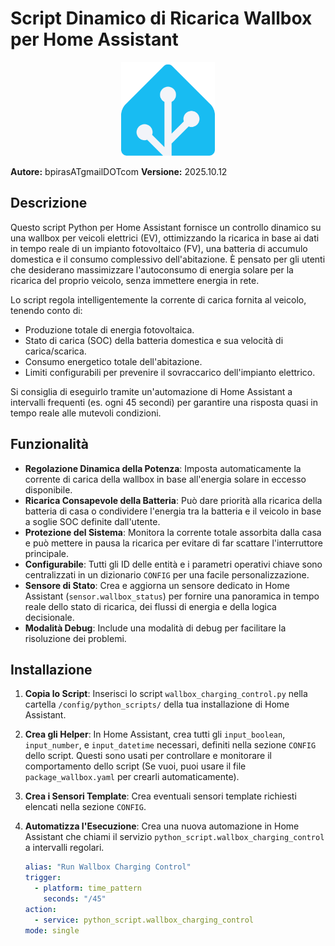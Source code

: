 # Script Dinamico di Ricarica Wallbox per Home Assistant

<p align="center">
  <img src="./image/home-assistant-logo.png" alt="Home Assistant Logo" width="150">
</p>

**Autore:** bpirasATgmailDOTcom
**Versione:** 2025.10.12

## Descrizione

Questo script Python per Home Assistant fornisce un controllo dinamico su una wallbox per veicoli elettrici (EV), ottimizzando la ricarica in base ai dati in tempo reale di un impianto fotovoltaico (FV), una batteria di accumulo domestica e il consumo complessivo dell'abitazione. È pensato per gli utenti che desiderano massimizzare l'autoconsumo di energia solare per la ricarica del proprio veicolo, senza immettere energia in rete.

Lo script regola intelligentemente la corrente di carica fornita al veicolo, tenendo conto di:
- Produzione totale di energia fotovoltaica.
- Stato di carica (SOC) della batteria domestica e sua velocità di carica/scarica.
- Consumo energetico totale dell'abitazione.
- Limiti configurabili per prevenire il sovraccarico dell'impianto elettrico.

Si consiglia di eseguirlo tramite un'automazione di Home Assistant a intervalli frequenti (es. ogni 45 secondi) per garantire una risposta quasi in tempo reale alle mutevoli condizioni.

## Funzionalità
- **Regolazione Dinamica della Potenza**: Imposta automaticamente la corrente di carica della wallbox in base all'energia solare in eccesso disponibile.
- **Ricarica Consapevole della Batteria**: Può dare priorità alla ricarica della batteria di casa o condividere l'energia tra la batteria e il veicolo in base a soglie SOC definite dall'utente.
- **Protezione del Sistema**: Monitora la corrente totale assorbita dalla casa e può mettere in pausa la ricarica per evitare di far scattare l'interruttore principale.
- **Configurabile**: Tutti gli ID delle entità e i parametri operativi chiave sono centralizzati in un dizionario `CONFIG` per una facile personalizzazione.
- **Sensore di Stato**: Crea e aggiorna un sensore dedicato in Home Assistant (`sensor.wallbox_status`) per fornire una panoramica in tempo reale dello stato di ricarica, dei flussi di energia e della logica decisionale.
- **Modalità Debug**: Include una modalità di debug per facilitare la risoluzione dei problemi.

## Installazione

1.  **Copia lo Script**: Inserisci lo script `wallbox_charging_control.py` nella cartella `/config/python_scripts/` della tua installazione di Home Assistant.
2.  **Crea gli Helper**: In Home Assistant, crea tutti gli `input_boolean`, `input_number`, e `input_datetime` necessari, definiti nella sezione `CONFIG` dello script. Questi sono usati per controllare e monitorare il comportamento dello script (Se vuoi, puoi usare il file `package_wallbox.yaml` per crearli automaticamente).
3.  **Crea i Sensori Template**: Crea eventuali sensori template richiesti elencati nella sezione `CONFIG`.
4.  **Automatizza l'Esecuzione**: Crea una nuova automazione in Home Assistant che chiami il servizio `python_script.wallbox_charging_control` a intervalli regolari.

    ```yaml
    alias: "Run Wallbox Charging Control"
    trigger:
      - platform: time_pattern
        seconds: "/45"
    action:
      - service: python_script.wallbox_charging_control
    mode: single
    ```
